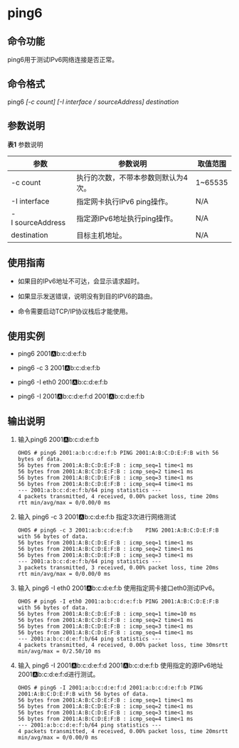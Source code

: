 # ping6


## 命令功能

ping6用于测试IPv6网络连接是否正常。


## 命令格式

ping6 _[-c count] [-I interface / sourceAddress] destination_


## 参数说明

  **表1** 参数说明

| 参数 | 参数说明 | 取值范围 | 
| -------- | -------- | -------- |
| -c&nbsp;count | 执行的次数，不带本参数则默认为4次。 | 1~65535 | 
| -I&nbsp;interface | 指定网卡执行IPv6&nbsp;ping操作。 | N/A | 
| -I&nbsp;sourceAddress | 指定源IPv6地址执行ping操作。 | N/A | 
| destination | 目标主机地址。 | N/A | 


## 使用指南

- 如果目的IPv6地址不可达，会显示请求超时。

- 如果显示发送错误，说明没有到目的IPV6的路由。

- 命令需要启动TCP/IP协议栈后才能使用。


## 使用实例

- ping6 2001:a:b:c:d:e:f:b

- ping6 -c 3 2001:a:b:c:d:e:f:b

- ping6 -I eth0 2001:a:b:c:d:e:f:b

- ping6 -I 2001:a:b:c:d:e:f:d 2001:a:b:c:d:e:f:b


## 输出说明

1. 输入ping6 2001:a:b:c:d:e:f:b
     
   ```
   OHOS # ping6 2001:a:b:c:d:e:f:b PING 2001:A:B:C:D:E:F:B with 56 bytes of data.
   56 bytes from 2001:A:B:C:D:E:F:B : icmp_seq=1 time<1 ms
   56 bytes from 2001:A:B:C:D:E:F:B : icmp_seq=2 time<1 ms
   56 bytes from 2001:A:B:C:D:E:F:B : icmp_seq=3 time<1 ms
   56 bytes from 2001:A:B:C:D:E:F:B : icmp_seq=4 time<1 ms
   --- 2001:a:b:c:d:e:f:b/64 ping statistics ---
   4 packets transmitted, 4 received, 0.00% packet loss, time 20ms
   rtt min/avg/max = 0/0.00/0 ms
   ```

2. 输入 ping6 -c 3 2001:a:b:c:d:e:f:b   指定3次进行网络测试
     
   ```
   OHOS # ping6 -c 3 2001:a:b:c:d:e:f:b    PING 2001:A:B:C:D:E:F:B with 56 bytes of data.
   56 bytes from 2001:A:B:C:D:E:F:B : icmp_seq=1 time<1 ms
   56 bytes from 2001:A:B:C:D:E:F:B : icmp_seq=2 time<1 ms
   56 bytes from 2001:A:B:C:D:E:F:B : icmp_seq=3 time<1 ms
   --- 2001:a:b:c:d:e:f:b/64 ping statistics ---
   3 packets transmitted, 3 received, 0.00% packet loss, time 20ms
   rtt min/avg/max = 0/0.00/0 ms
   ```

3. 输入 ping6 -I eth0 2001:a:b:c:d:e:f:b  使用指定网卡接口eth0测试IPv6。
     
   ```
   OHOS # ping6 -I eth0 2001:a:b:c:d:e:f:b PING 2001:A:B:C:D:E:F:B with 56 bytes of data.
   56 bytes from 2001:A:B:C:D:E:F:B : icmp_seq=1 time=10 ms
   56 bytes from 2001:A:B:C:D:E:F:B : icmp_seq=2 time<1 ms
   56 bytes from 2001:A:B:C:D:E:F:B : icmp_seq=3 time<1 ms
   56 bytes from 2001:A:B:C:D:E:F:B : icmp_seq=4 time<1 ms
   --- 2001:a:b:c:d:e:f:b/64 ping statistics ---
   4 packets transmitted, 4 received, 0.00% packet loss, time 30msrtt min/avg/max = 0/2.50/10 ms
   ```

4. 输入 ping6 -I 2001:a:b:c:d:e:f:d 2001:a:b:c:d:e:f:b   使用指定的源IPv6地址2001:a:b:c:d:e:f:d进行测试。
     
   ```
   OHOS # ping6 -I 2001:a:b:c:d:e:f:d 2001:a:b:c:d:e:f:b PING 2001:A:B:C:D:E:F:B with 56 bytes of data.
   56 bytes from 2001:A:B:C:D:E:F:B : icmp_seq=1 time<1 ms
   56 bytes from 2001:A:B:C:D:E:F:B : icmp_seq=2 time<1 ms
   56 bytes from 2001:A:B:C:D:E:F:B : icmp_seq=3 time<1 ms
   56 bytes from 2001:A:B:C:D:E:F:B : icmp_seq=4 time<1 ms
   --- 2001:a:b:c:d:e:f:b/64 ping statistics ---
   4 packets transmitted, 4 received, 0.00% packet loss, time 20msrtt min/avg/max = 0/0.00/0 ms
   ```
